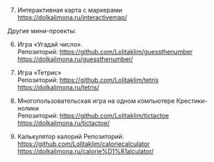 7. Интерактивная карта с маркерами  
https://dolkalimona.ru/interactivemap/  

Другие мини-проекты:  

6. Игра «Угадай число».   
Репозиторий: https://github.com/Lolitaklim/guessthenumber  
https://dolkalimona.ru/guessthenumber/  

3. Игра «Тетрис»  
Репозиторий: https://github.com/Lolitaklim/tetris  
https://dolkalimona.ru/tetris/  

10. Многопользовательская игра на одном компьютере Крестики-нолики  
Репозиторий: https://github.com/Lolitaklim/tictactoe  
https://dolkalimona.ru/tictactoe/  

9. Калькулятор калорий 
Репозиторий: https://github.com/Lolitaklim/caloriecalculator  
https://dolkalimona.ru/calorie%D1%81alculator/  
